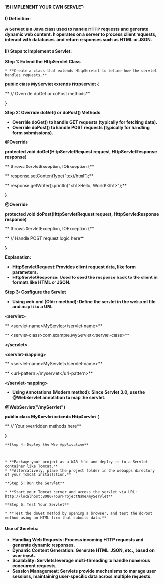 **15) IMPLEMENT YOUR OWN SERVLET:**


#### **I) Definition:**

**A Servlet is a Java class used to handle HTTP requests and generate dynamic web content. It operates on a server to process client requests, interact with databases, and return responses such as HTML or JSON.**


#### **II) Steps to Implement a Servlet:**

**Step 1: Extend the HttpServlet Class**



    * **Create a class that extends HttpServlet to define how the servlet handles requests.**

**public class MyServlet extends HttpServlet {**

**    // Override doGet or doPost methods**

**}**

**Step 2: Override doGet() or doPost() Methods**



* **Override doGet() to handle GET requests (typically for fetching data).**
* **Override doPost() to handle POST requests (typically for handling form submissions).**

**@Override**

**protected void doGet(HttpServletRequest request, HttpServletResponse response)**

**        throws ServletException, IOException {**

**    response.setContentType("text/html");**

**    response.getWriter().println("&lt;h1>Hello, World!&lt;/h1>");**

**}**

**@Override**

**protected void doPost(HttpServletRequest request, HttpServletResponse response)**

**        throws ServletException, IOException {**

**    // Handle POST request logic here**

**}**

**Explanation:**



* **HttpServletRequest: Provides client request data, like form parameters.**
* **HttpServletResponse: Used to send the response back to the client in formats like HTML or JSON.**

**Step 3: Configure the Servlet**



* **Using web.xml (Older method): Define the servlet in the web.xml file and map it to a URL**

**&lt;servlet>**

**    &lt;servlet-name>MyServlet&lt;/servlet-name>**

**    &lt;servlet-class>com.example.MyServlet&lt;/servlet-class>**

**&lt;/servlet>**

**&lt;servlet-mapping>**

**    &lt;servlet-name>MyServlet&lt;/servlet-name>**

**    &lt;url-pattern>/myservlet&lt;/url-pattern>**

**&lt;/servlet-mapping>**



* **Using Annotations (Modern method): Since Servlet 3.0, use the @WebServlet annotation to map the servlet.**

**@WebServlet("/myServlet")**

**public class MyServlet extends HttpServlet {**

**    // Your overridden methods here**

**}**


    **Step 4: Deploy the Web Application**



    * **Package your project as a WAR file and deploy it to a Servlet container like Tomcat.**
    * **Alternatively, place the project folder in the webapps directory of your Tomcat installation.**

    **Step 5: Run the Servlet**

    * **Start your Tomcat server and access the servlet via URL: http://localhost:8080/YourProjectName/myServlet**

    **Step 6: Test Your Servlet**

    * **Test the doGet method by opening a browser, and test the doPost method using an HTML form that submits data.**


#### **Use of Servlets:**



* **Handling Web Requests: Process incoming HTTP requests and generate dynamic responses.**
* **Dynamic Content Generation: Generate HTML, JSON, etc., based on user input.**
* **Scalability: Servlets leverage multi-threading to handle numerous concurrent requests.**
* **Session Management: Servlets provide mechanisms to manage user sessions, maintaining user-specific data across multiple requests.**
